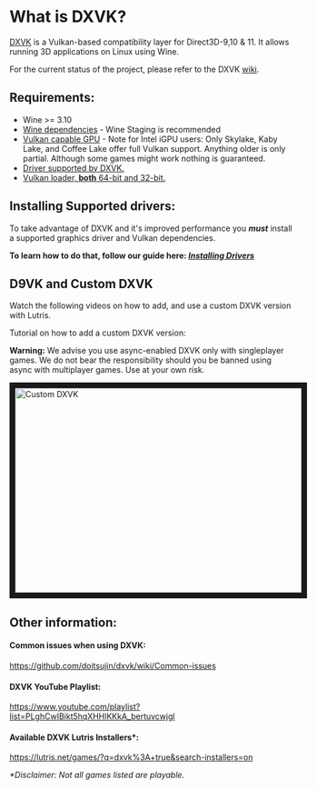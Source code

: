 # What is DXVK?

[DXVK](https://github.com/doitsujin/dxvk) is a Vulkan-based compatibility layer for Direct3D-9,10 & 11. It allows running 3D applications on Linux using Wine.

For the current status of the project, please refer to the DXVK [wiki](https://github.com/doitsujin/dxvk/wiki).

## Requirements:

- Wine >= 3.10
- [Wine dependencies](https://github.com/lutris/docs/blob/master/WineDependencies.md) - Wine Staging is recommended
- [Vulkan capable GPU](https://en.wikipedia.org/wiki/Vulkan_(API)#Compatibility) - Note for Intel iGPU users: Only Skylake, Kaby Lake, and Coffee Lake offer full Vulkan support. Anything older is only partial. Although some games might work nothing is guaranteed.
- [Driver supported by DXVK.](https://github.com/doitsujin/dxvk/wiki/Driver-support)
- [Vulkan loader, **both** 64-bit and 32-bit.](https://github.com/lutris/docs/blob/master/InstallingDrivers.md)

## Installing Supported drivers:

To take advantage of DXVK and it's improved performance you ***must*** install a supported graphics driver and Vulkan dependencies.

**To learn how to do that, follow our guide here: _[Installing Drivers](https://github.com/lutris/docs/blob/master/InstallingDrivers.md)_**

## D9VK and Custom DXVK

Watch the following videos on how to add, and use a custom DXVK version with Lutris.

Tutorial on how to add a custom DXVK version:

**Warning:** We advise you use async-enabled DXVK only with singleplayer games. We do not bear the responsibility should you be banned using async with multiplayer games. Use at your own risk.

<a href="https://youtu.be/X6Vk_J3p2KA" target="_blank"><img src="https://i.imgur.com/TZiyKTB.png" 
alt="Custom DXVK" width="640" height="360" border="10" /></a>

## Other information:

#### Common issues when using DXVK:

https://github.com/doitsujin/dxvk/wiki/Common-issues

#### DXVK YouTube Playlist:

https://www.youtube.com/playlist?list=PLghCwIBikt5hqXHHlKKkA_bertuvcwjgl

#### Available DXVK Lutris Installers\*:

https://lutris.net/games/?q=dxvk%3A+true&search-installers=on

_\*Disclaimer: Not all games listed are playable._
